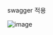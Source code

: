 swagger 적용

![image](https://user-images.githubusercontent.com/116478121/210031217-a5c41e9e-59fc-4e2e-a441-a7c45cdad8fc.png)
